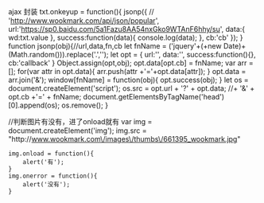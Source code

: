 ajax 封装
txt.onkeyup = function(){
        jsonp({
            // 'http://www.wookmark.com/api/json/popular',
            url:'https://sp0.baidu.com/5a1Fazu8AA54nxGko9WTAnF6hhy/su',
            data:{
                wd:txt.value
            },
            success:function(data){
                console.log(data);
            },
            cb:'cb'
        });
    }
    function jsonp(obj){//url,data,fn,cb
        let fnName = ('jquery'+(+new Date)+(Math.random())).replace('.','');
        let opt = {
            url:'',
            data:'',
            success:function(){},
            cb:'callback'
        }
        Object.assign(opt,obj);
        opt.data[opt.cb] = fnName;
        var arr = [];
        for(var attr in opt.data){
            arr.push(attr +'='+opt.data[attr]);
        }
        opt.data = arr.join('&');
        window[fnName] = function(obj){
            opt.success(obj);
        }
        let os = document.createElement('script');
        os.src = opt.url + '?' + opt.data; //+ '&' + opt.cb +'=' + fnName;
        document.getElementsByTagName('head')[0].append(os);
        os.remove();
    }


 //判断图片有没有，进了onload就有
    var img = document.createElement('img');
    img.src = "http:\/\/www.wookmark.com\/images\/thumbs\/661395_wookmark.jpg"

    img.onload = function(){
        alert('有');
    }
    img.onerror = function(){
        alert('没有');
    }    
    
    
    